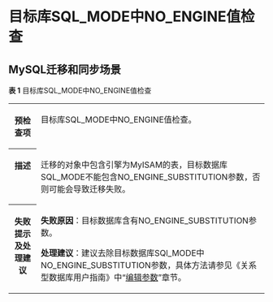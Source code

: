 # 目标库SQL\_MODE中NO\_ENGINE值检查<a name="drs_11_0228"></a>

## MySQL迁移和同步场景<a name="section052155410574"></a>

**表 1**  目标库SQL\_MODE中NO\_ENGINE值检查

<a name="table18108192214474"></a>
<table><tbody><tr id="row19108192294711"><th class="firstcol" valign="top" width="11%" id="mcps1.2.3.1.1"><p id="p191087222477"><a name="p191087222477"></a><a name="p191087222477"></a><strong id="b13108162214473"><a name="b13108162214473"></a><a name="b13108162214473"></a>预检查项</strong></p>
</th>
<td class="cellrowborder" valign="top" width="89%" headers="mcps1.2.3.1.1 "><p id="p01081022104711"><a name="p01081022104711"></a><a name="p01081022104711"></a>目标库SQL_MODE中NO_ENGINE值检查。</p>
</td>
</tr>
<tr id="row3108132254714"><th class="firstcol" valign="top" width="11%" id="mcps1.2.3.2.1"><p id="p1710810224473"><a name="p1710810224473"></a><a name="p1710810224473"></a><strong id="b510892211472"><a name="b510892211472"></a><a name="b510892211472"></a>描述</strong></p>
</th>
<td class="cellrowborder" valign="top" width="89%" headers="mcps1.2.3.2.1 "><p id="p15372705185323"><a name="p15372705185323"></a><a name="p15372705185323"></a>迁移的对象中包含引擎为MyISAM的表，目标数据库SQL_MODE不能包含NO_ENGINE_SUBSTITUTION参数，否则可能会导致迁移失败。</p>
</td>
</tr>
<tr id="row212432224711"><th class="firstcol" valign="top" width="11%" id="mcps1.2.3.3.1"><p id="p1412462211472"><a name="p1412462211472"></a><a name="p1412462211472"></a><strong id="b111246227470"><a name="b111246227470"></a><a name="b111246227470"></a>失败提示及<strong id="b15891153114115"><a name="b15891153114115"></a><a name="b15891153114115"></a>处理建议</strong></strong></p>
</th>
<td class="cellrowborder" valign="top" width="89%" headers="mcps1.2.3.3.1 "><p id="p6240286333"><a name="p6240286333"></a><a name="p6240286333"></a><strong id="b3240382333"><a name="b3240382333"></a><a name="b3240382333"></a>失败原因</strong>：目标数据库含有NO_ENGINE_SUBSTITUTION参数。</p>
<p id="p173911223615"><a name="p173911223615"></a><a name="p173911223615"></a><strong id="b14886165111516"><a name="b14886165111516"></a><a name="b14886165111516"></a>处理建议</strong>：建议去除目标数据库SQl_MODE中NO_ENGINE_SUBSTITUTION参数，具体方法请参见《关系型数据库用户指南》中“<a href="https://support.huaweicloud.com/usermanual-rds/zh-cn_topic_configuration.html" target="_blank" rel="noopener noreferrer">编辑参数</a>”章节。</p>
</td>
</tr>
</tbody>
</table>

